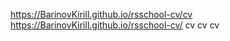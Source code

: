 https://BarinovKirill.github.io/rsschool-cv/cv  
https://BarinovKirill.github.io/rsschool-cv/
cv
cv
cv

